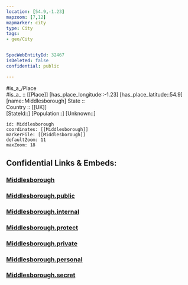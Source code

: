 ```yaml
---
location: [54.9,-1.23] 
mapzoom: [7,12] 
mapmarker: city 
type: City
tags:
- geo/City


SpocWebEntityId: 32467
isDeleted: false
confidential: public

---
```

#is_a_/Place  
#is_a_ :: [[Place]] 
[has_place_longitude::-1.23] 
[has_place_latitude::54.9] 
[name::Middlesborough] 
State ::  
Country :: [[UK]]  
[StateId::] 
[Population::] 
[Unknown::] 


```leaflet
id: Middlesborough
coordinates: [[Middlesborough]] 
markerFile: [[Middlesborough]] 
defaultZoom: 11 
maxZoom: 18
```


## Confidential Links & Embeds: 

### [Middlesborough](/_Standards/Earth/Continent/Europe/Europe~North/UK/England/Regions~England/Yorkshire_and_the_Humber/Yorkshire~North/City/Middlesborough.md) 

### [Middlesborough.public](/_public/Earth/Continent/Europe/Europe~North/UK/England/Regions~England/Yorkshire_and_the_Humber/Yorkshire~North/City/Middlesborough.public.md) 

### [Middlesborough.internal](/_internal/Earth/Continent/Europe/Europe~North/UK/England/Regions~England/Yorkshire_and_the_Humber/Yorkshire~North/City/Middlesborough.internal.md) 

### [Middlesborough.protect](/_protect/Earth/Continent/Europe/Europe~North/UK/England/Regions~England/Yorkshire_and_the_Humber/Yorkshire~North/City/Middlesborough.protect.md) 

### [Middlesborough.private](/_private/Earth/Continent/Europe/Europe~North/UK/England/Regions~England/Yorkshire_and_the_Humber/Yorkshire~North/City/Middlesborough.private.md) 

### [Middlesborough.personal](/_personal/Earth/Continent/Europe/Europe~North/UK/England/Regions~England/Yorkshire_and_the_Humber/Yorkshire~North/City/Middlesborough.personal.md) 

### [Middlesborough.secret](/_secret/Earth/Continent/Europe/Europe~North/UK/England/Regions~England/Yorkshire_and_the_Humber/Yorkshire~North/City/Middlesborough.secret.md)


